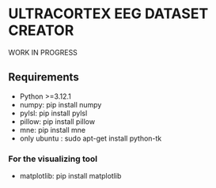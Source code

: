 # ULTRACORTEX EEG DATASET CREATOR

WORK IN PROGRESS

## Requirements
- Python >=3.12.1
- numpy: pip install numpy
- pylsl: pip install pylsl 
- pillow: pip install pillow
- mne: pip install mne
- only ubuntu : sudo apt-get install python-tk 
### For the visualizing tool
- matplotlib: pip install matplotlib